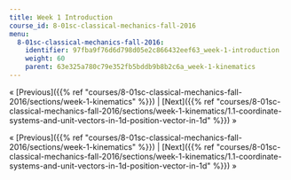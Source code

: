 ```yaml
---
title: Week 1 Introduction
course_id: 8-01sc-classical-mechanics-fall-2016
menu:
  8-01sc-classical-mechanics-fall-2016:
    identifier: 97fba9f76d6d798d05e2c866432eef63_week-1-introduction
    weight: 60
    parent: 63e325a780c79e352fb5bddb9b8b2c6a_week-1-kinematics
---
```

« [Previous]({{% ref "courses/8-01sc-classical-mechanics-fall-2016/sections/week-1-kinematics" %}}) | [Next]({{% ref "courses/8-01sc-classical-mechanics-fall-2016/sections/week-1-kinematics/1.1-coordinate-systems-and-unit-vectors-in-1d-position-vector-in-1d" %}}) »

« [Previous]({{% ref "courses/8-01sc-classical-mechanics-fall-2016/sections/week-1-kinematics" %}}) | [Next]({{% ref "courses/8-01sc-classical-mechanics-fall-2016/sections/week-1-kinematics/1.1-coordinate-systems-and-unit-vectors-in-1d-position-vector-in-1d" %}}) »